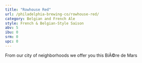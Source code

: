 ```yaml
---
title: "Rowhouse Red"
url: /philadelphia-brewing-co/rowhouse-red/
category: Belgian and French Ale
style: French & Belgian-Style Saison
abv: 5
ibu: 0
srm: 0
upc: 0
---
```

From our city of neighborhoods we offer you this BiÃ©re de Mars
